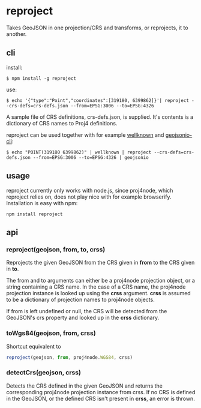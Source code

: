 reproject
=========

Takes GeoJSON in one projection/CRS and transforms, or reprojects, it to another.

## cli

install:

    $ npm install -g reproject

use:

    $ echo '{"type":"Point","coordinates":[319180, 6399862]}'| reproject --crs-defs=crs-defs.json --from=EPSG:3006 --to=EPSG:4326

A sample file of CRS definitions, crs-defs.json, is supplied. It's contents is a dictionary of CRS names to Proj4 definitions.

reproject can be used together with for example [wellknown](https://github.com/mapbox/wellknown/) and [geojsonio-cli](https://github.com/mapbox/geojsonio-cli/):

    $ echo "POINT(319180 6399862)" | wellknown | reproject --crs-defs=crs-defs.json --from=EPSG:3006 --to=EPSG:4326 | geojsonio

## usage

reproject currently only works with node.js, since proj4node, which reproject relies on, does not play nice with
for example browserify. Installation is easy with npm:

    npm install reproject

## api

### reproject(geojson, from, to, crss)

Reprojects the given GeoJSON from the CRS given in **from** to the CRS given in **to**.

The from and to arguments can either be a proj4node projection object, or a string containing a CRS name. In
the case of a CRS name, the proj4node projection instance is looked up using the **crss** argument. **crss**
is assumed to be a dictionary of projection names to proj4node objects.

If from is left undefined or null, the CRS will be detected from the GeoJSON's crs property and looked up in the
**crss** dictionary.

### toWgs84(geojson, from, crss)

Shortcut equivalent to

```js
reproject(geojson, from, proj4node.WGS84, crss)
```

### detectCrs(geojson, crss)

Detects the CRS defined in the given GeoJSON and returns the corresponding proj4node projection instance from
crss. If no CRS is defined in the GeoJSON, or the defined CRS isn't present in **crss**, an error is thrown.
